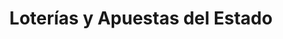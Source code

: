 ---
title: "Loterías y Apuestas del Estado"
url: /almendralejo/loterias-y-apuestas-del-estado-calle-jacinto-benavente-7/
shop: Lotterie
---